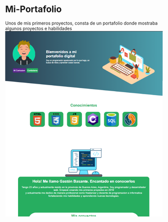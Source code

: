 # Mi-Portafolio
Unos de mis primeros proyectos, consta de un portafolio donde mostraba algunos proyectos e habilidades
![Image text](https://github.com/GastonBasante/Mi-Portafolio/blob/main/image.png)
